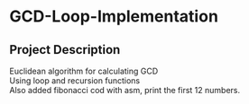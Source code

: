 # GCD-Loop-Implementation
## Project Description
Euclidean algorithm for calculating GCD <br/>
Using loop and recursion functions <br/>
Also added fibonacci cod with asm, print the first 12 numbers.
